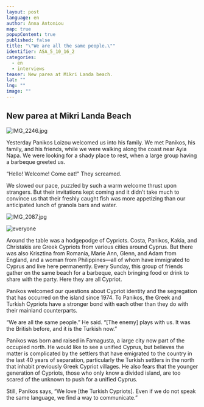 ```yaml
---
layout: post
language: en
author: Anna Antoniou
map: true
popupContent: true
published: false
title: "\"We are all the same people.\""
identifier: ASA_5_10_16_2
categories: 
  - en
  - interviews
teaser: New parea at Mikri Landa beach.
lat: ""
lng: ""
image: ""
---
```

## New parea at Mikri Landa Beach

![IMG_2246.jpg]({{site.baseurl}}/media/IMG_2246.jpg)

Yesterday Panikos Loizou welcomed us into his family.  We met Panikos, his family, and his friends, while we were walking along the coast near Ayia Napa.  We were looking for a shady place to rest, when a large group having a barbeque greeted us. 

“Hello! Welcome! Come eat!" They screamed.  

We slowed our pace, puzzled by such a warm welcome thrust upon strangers. But their invitations kept coming and it didn’t take much to convince us that their freshly caught fish was more appetizing than our anticipated lunch of granola bars and water. 

![IMG_2087.jpg]({{site.baseurl}}/media/IMG_2087.jpg)

![everyone](https://lh3.googleusercontent.com/82D8RnL5ORk3ZWww5gy9XTCJtCXPFJOUriYNO_ivNKWd13pxOEVBeiAu4IYqSldG1F4z83wMestu1EAXg0XTBB1mstQNwxC7YnJRZK4LsVFmRB17xXxWVNxdkEhOo4vNJmIvnFe6tNEzJ-M7j9Dh0Bt3qlr7RHOR3AR-HLK580BRE0VXiBogcB8NtNwGG35Rt-F1tJGQ1b8Q8eCvP-2GDG-byQ-2WJJfq6uDM3dl2gGeMlVzO3xvSJSeuU0GYIYeOV6Kt_B12h9UQZvieT_C3jgk-1Foa0V1Q1eCq-Jkuj_08FXT8nONKELlTFjrxAVVmyoOfSTJLBYasjkYaWf4AVMoa102reM3LRR7xm6KSPuH4iUyyW479WnOUGCP01lFaudaMsBve-RUwUm-IR286-SdIau4A_cV8vX8jX4kzKB685K_4oCHq0m6Qv7YgU89FbORBYnCHQNjg_m3Wag14mGSqB_zf1riPGZQxzt_su24he8udlqWatRyIfQqiEk3okQObpJJb90MLm53XuL0rnI2Hu-DSNBhHlZlBCEJMe37F73OlDdPDmp-oXqaSoVYCMX3ce9fEUa8edS2R4TZxhdxjpr6Ptg=w1916-h1276-no)

Around the table was a hodgepodge of Cypriots. Costa, Panikos, Kakia, and Christakis are Greek Cypriots from various cities around Cyprus. But there was also Krisztina from Romania, Marie Ann, Glenn, and Adam from England, and a woman from Philippines—all of whom have immigrated to Cyprus and live here permanently. Every Sunday, this group of friends gather on the same beach for a barbeque, each bringing food or drink to share with the party. Here they are all Cypriot. 

Panikos welcomed our questions about Cypriot identity and the segregation that has occurred on the island since 1974. To Panikos, the Greek and Turkish Cypriots have a stronger bond with each other than they do with their mainland counterparts. 

“We are all the same people.” He said.  “[The enemy] plays with us. It was the British before, and it is the Turkish now.”

Panikos was born and raised in Famagusta, a large city now part of the occupied north.  He would like to see a unified Cyprus, but believes the matter is complicated by the settlers that have emigrated to the country in the last 40 years of separation, particularly the Turkish settlers in the north that inhabit previously Greek Cypriot villages. He also fears that the younger generation
 of Cypriots, those who only know a divided island, are too scared of the unknown to push for a unified Cyprus. 

Still, Panikos says, “We love [the Turkish Cypriots]. Even if we do not speak the same language, we find a way to communicate.”
